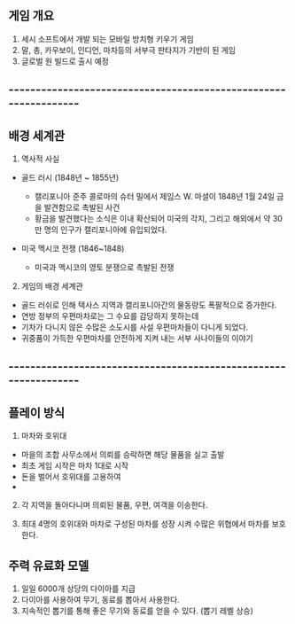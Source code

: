 ## 게임 개요
1) 세시 소프트에서 개발 되는 모바일 방치형 키우기 게임
2) 말, 총, 카우보이, 인디언, 마차등의 서부극 판타지가 기반이 된 게임
3) 글로벌 원 빌드로 출시 예정 

## ----------------------------------------------------------------
## 배경 세계관
1) 역사적 사실 
  - 골드 러시 (1848년 ~ 1855년)
    - 캘리포니아 준주 콜로마의 슈터 밀에서 제임스 W. 마셜이 1848년 1월 24일 금을 발견함으로 촉발된 사건
    - 황금을 발견했다는 소식은 이내 확산되어 미국의 각지, 그리고 해외에서 약 30만 명의 인구가 캘리포니아에 유입되었다.

  - 미국 멕시코 전쟁 (1846~1848)
    - 미국과 멕시코의 영토 분쟁으로 촉발된 전쟁 

2) 게임의 배경 세계관
- 골드 러쉬로 인해 텍사스 지역과 캘리포니아간의 물동량도 폭팔적으로 증가한다.
- 연방 정부의 우편마차로는 그 수요를 감당하지 못하는데 
- 기차가 다니지 않은 수많은 소도시를 사설 우편마차들이 다니게 되었다.
- 귀중품이 가득한 우편마차를 안전하게 지켜 내는 서부 사나이들의 이야기 

## ----------------------------------------------------------------
## 플레이 방식
1) 마차와 호위대 
- 마을의 조합 사무소에서 의뢰를 승락하면 해당 물품을 실고 출발
- 최초 게임 시작은 마차 1대로 시작
- 돈을 벌어서 호위대를 고용하여 
-

2) 각 지역을 돌아다니며 의뢰된 물품, 우편, 여객을 이송한다.

3) 최대 4명의 호위대와 마차로 구성된 마차를 성장 시켜 수많은 위협에서 마차를 보호한다.

## 주력 유료화 모델
1) 일일 6000개 상당의 다이아를 지급
2) 다이아를 사용하여 무기, 동료를 뽑아서 사용한다.
3) 지속적인 뽑기를 통해 좋은 무기와 동료를 얻을 수 있다. (뽑기 레벨 상승)


